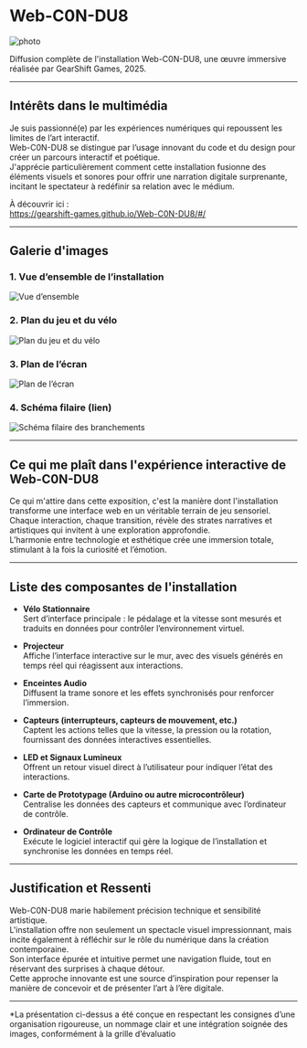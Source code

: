 # Web-C0N-DU8

![photo](diffusion_complet.jpeg)

Diffusion complète de l'installation Web-C0N-DU8, une œuvre immersive réalisée par GearShift Games, 2025.

---

## **Intérêts dans le multimédia**
Je suis passionné(e) par les expériences numériques qui repoussent les limites de l’art interactif.  
Web-C0N-DU8 se distingue par l’usage innovant du code et du design pour créer un parcours interactif et poétique.  
J'apprécie particulièrement comment cette installation fusionne des éléments visuels et sonores pour offrir une narration digitale surprenante, incitant le spectateur à redéfinir sa relation avec le médium.

À découvrir ici :  
<https://gearshift-games.github.io/Web-C0N-DU8/#/>

---

## Galerie d'images

### 1. Vue d’ensemble de l’installation
![Vue d’ensemble](vue_ensemble.jpeg)

### 2. Plan du jeu et du vélo
![Plan du jeu et du vélo](plan_jeu_velo.jpeg)

### 3. Plan de l’écran
![Plan de l’écran](plan_ecran.jpeg)

### 4. Schéma filaire (lien)
![Schéma filaire des branchements](lien_filaire.jpeg)

---

## Ce qui me plaît dans l'expérience interactive de Web-C0N-DU8
Ce qui m'attire dans cette exposition, c'est la manière dont l'installation transforme une interface web en un véritable terrain de jeu sensoriel.  
Chaque interaction, chaque transition, révèle des strates narratives et artistiques qui invitent à une exploration approfondie.  
L’harmonie entre technologie et esthétique crée une immersion totale, stimulant à la fois la curiosité et l’émotion.


---

## Liste des composantes de l'installation

- **Vélo Stationnaire**  
  Sert d’interface principale : le pédalage et la vitesse sont mesurés et traduits en données pour contrôler l’environnement virtuel.
  
- **Projecteur**  
  Affiche l’interface interactive sur le mur, avec des visuels générés en temps réel qui réagissent aux interactions.

- **Enceintes Audio**  
  Diffusent la trame sonore et les effets synchronisés pour renforcer l’immersion.

- **Capteurs (interrupteurs, capteurs de mouvement, etc.)**  
  Captent les actions telles que la vitesse, la pression ou la rotation, fournissant des données interactives essentielles.

- **LED et Signaux Lumineux**  
  Offrent un retour visuel direct à l’utilisateur pour indiquer l’état des interactions.

- **Carte de Prototypage (Arduino ou autre microcontrôleur)**  
  Centralise les données des capteurs et communique avec l’ordinateur de contrôle.

- **Ordinateur de Contrôle**  
  Exécute le logiciel interactif qui gère la logique de l’installation et synchronise les données en temps réel.

---

## Justification et Ressenti
Web-C0N-DU8 marie habilement précision technique et sensibilité artistique.  
L'installation offre non seulement un spectacle visuel impressionnant, mais incite également à réfléchir sur le rôle du numérique dans la création contemporaine.  
Son interface épurée et intuitive permet une navigation fluide, tout en réservant des surprises à chaque détour.  
Cette approche innovante est une source d’inspiration pour repenser la manière de concevoir et de présenter l’art à l’ère digitale.

---

*La présentation ci-dessus a été conçue en respectant les consignes d’une organisation rigoureuse, un nommage clair et une intégration soignée des images, conformément à la grille d’évaluatio


